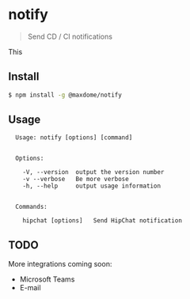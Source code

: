 notify
======

> Send CD / CI notifications

This 

## Install

```sh
$ npm install -g @maxdome/notify
```

## Usage

```
  Usage: notify [options] [command]


  Options:

    -V, --version  output the version number
    -v --verbose   Be more verbose
    -h, --help     output usage information


  Commands:

    hipchat [options]   Send HipChat notification
```

## TODO

More integrations coming soon:

- Microsoft Teams
- E-mail
